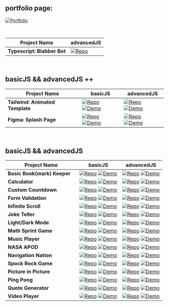## portfolio page:

[![Portfolio](https://img.shields.io/badge/Portfolio-Link-6a0dad?style=for-the-badge&logo=github)](https://shcoobz.github.io/)

<br>

| Project Name                | advancedJS                                                                                                                                        |
| --------------------------- | ------------------------------------------------------------------------------------------------------------------------------------------------- |
| **Typescript: Blabber Bot** | [![Repo](https://img.shields.io/badge/Repo-Link-007bff?style=for-the-badge&logo=github)](https://github.com/Shcoobz/advancedJS_mern_blabber-bot/) |

<br>

## basicJS && advancedJS ++

| Project Name                    | basicJS                                                                                                                                                                                                                                                                                                          | advancedJS                                                                                                                                                                                                                                                                                                            |
| ------------------------------- | ---------------------------------------------------------------------------------------------------------------------------------------------------------------------------------------------------------------------------------------------------------------------------------------------------------------- | --------------------------------------------------------------------------------------------------------------------------------------------------------------------------------------------------------------------------------------------------------------------------------------------------------------------- |
| **Tailwind: Animated Template** | [![Repo](https://img.shields.io/badge/Repo-Link-007bff?style=for-the-badge&logo=github)](https://github.com/Shcoobz/basicJS_tailwind_animated-template/) [![Demo](https://img.shields.io/badge/Demo-Link-28a745?style=for-the-badge&logo=chrome)](https://shcoobz.github.io/basicJS_tailwind_animated-template/) | [![Repo](https://img.shields.io/badge/Repo-Link-007bff?style=for-the-badge&logo=github)](https://github.com/Shcoobz/advancedJS_tailwind_animated-template) [![Demo](https://img.shields.io/badge/Demo-Link-28a745?style=for-the-badge&logo=chrome)](https://shcoobz.github.io/advancedJS_tailwind_animated-template/) |
| **Figma: Splash Page**          | [![Repo](https://img.shields.io/badge/Repo-Link-007bff?style=for-the-badge&logo=github)](https://github.com/Shcoobz/basicJS_figma_splash-page) [![Demo](https://img.shields.io/badge/Demo-Link-28a745?style=for-the-badge&logo=chrome)](https://shcoobz.github.io/basicJS_figma_splash-page/)                    | [![Repo](https://img.shields.io/badge/Repo-Link-007bff?style=for-the-badge&logo=github)](https://github.com/Shcoobz/advancedJS_figma_splash-page/) [![Demo](https://img.shields.io/badge/Demo-Link-28a745?style=for-the-badge&logo=chrome)](https://shcoobz.github.io/advancedJS_figma_splash-page/)                  |

<br>

## basicJS && advancedJS

| Project Name                             | basicJS                                                                                                                                                                                                                                                                                          | advancedJS                                                                                                                                                                                                                                                                                             |
| ---------------------------------------- | ------------------------------------------------------------------------------------------------------------------------------------------------------------------------------------------------------------------------------------------------------------------------------------------------ | ------------------------------------------------------------------------------------------------------------------------------------------------------------------------------------------------------------------------------------------------------------------------------------------------------ |
| **Basic Book(mark) Keeper** &nbsp;&nbsp; | [![Repo](https://img.shields.io/badge/Repo-Link-007bff?style=for-the-badge&logo=github)](https://github.com/Shcoobz/basicJS_bookmark-keeper) [![Demo](https://img.shields.io/badge/Demo-Link-28a745?style=for-the-badge&logo=chrome)](https://shcoobz.github.io/basicJS_bookmark-keeper/)        | [![Repo](https://img.shields.io/badge/Repo-Link-007bff?style=for-the-badge&logo=github)](https://github.com/Shcoobz/advancedJS_bookmark-keeper) [![Demo](https://img.shields.io/badge/Demo-Link-28a745?style=for-the-badge&logo=chrome)](https://shcoobz.github.io/advancedJS_bookmark-keeper/)        |
| **Calculator** &nbsp;&nbsp;              | [![Repo](https://img.shields.io/badge/Repo-Link-007bff?style=for-the-badge&logo=github)](https://github.com/Shcoobz/basicJS_calculator/) [![Demo](https://img.shields.io/badge/Demo-Link-28a745?style=for-the-badge&logo=chrome)](https://shcoobz.github.io/basicJS_calculator/)                 | [![Repo](https://img.shields.io/badge/Repo-Link-007bff?style=for-the-badge&logo=github)](https://github.com/Shcoobz/advancedJS_calculator/) [![Demo](https://img.shields.io/badge/Demo-Link-28a745?style=for-the-badge&logo=chrome)](https://shcoobz.github.io/advancedJS_calculator/)                 |
| **Custom Countdown** &nbsp;&nbsp;        | [![Repo](https://img.shields.io/badge/Repo-Link-007bff?style=for-the-badge&logo=github)](https://github.com/Shcoobz/basicJS_custom-countdown/) [![Demo](https://img.shields.io/badge/Demo-Link-28a745?style=for-the-badge&logo=chrome)](https://shcoobz.github.io/basicJS_custom-countdown/)     | [![Repo](https://img.shields.io/badge/Repo-Link-007bff?style=for-the-badge&logo=github)](https://github.com/Shcoobz/advancedJS_custom-countdown/) [![Demo](https://img.shields.io/badge/Demo-Link-28a745?style=for-the-badge&logo=chrome)](https://shcoobz.github.io/advancedJS_custom-countdown/)     |
| **Form Validation** &nbsp;&nbsp;         | [![Repo](https://img.shields.io/badge/Repo-Link-007bff?style=for-the-badge&logo=github)](https://github.com/Shcoobz/basicJS_form-validation/) [![Demo](https://img.shields.io/badge/Demo-Link-28a745?style=for-the-badge&logo=chrome)](https://shcoobz.github.io/basicJS_form-validation/)       | [![Repo](https://img.shields.io/badge/Repo-Link-007bff?style=for-the-badge&logo=github)](https://github.com/Shcoobz/advancedJS_form-validation/) [![Demo](https://img.shields.io/badge/Demo-Link-28a745?style=for-the-badge&logo=chrome)](https://shcoobz.github.io/advancedJS_form-validation/)       |
| **Infinite Scroll** &nbsp;&nbsp;         | [![Repo](https://img.shields.io/badge/Repo-Link-007bff?style=for-the-badge&logo=github)](https://github.com/Shcoobz/basicJS_infinite-scroll/) [![Demo](https://img.shields.io/badge/Demo-Link-28a745?style=for-the-badge&logo=chrome)](https://shcoobz.github.io/basicJS_infinite-scroll/)       | [![Repo](https://img.shields.io/badge/Repo-Link-007bff?style=for-the-badge&logo=github)](https://github.com/Shcoobz/advancedJS_infinite-scroll/) [![Demo](https://img.shields.io/badge/Demo-Link-28a745?style=for-the-badge&logo=chrome)](https://shcoobz.github.io/advancedJS_infinite-scroll/)       |
| **Joke Teller** &nbsp;&nbsp;             | [![Repo](https://img.shields.io/badge/Repo-Link-007bff?style=for-the-badge&logo=github)](https://github.com/Shcoobz/basicJS_joke-teller/) [![Demo](https://img.shields.io/badge/Demo-Link-28a745?style=for-the-badge&logo=chrome)](https://shcoobz.github.io/basicJS_joke-teller/)               | [![Repo](https://img.shields.io/badge/Repo-Link-007bff?style=for-the-badge&logo=github)](https://github.com/Shcoobz/advancedJS_joke-teller/) [![Demo](https://img.shields.io/badge/Demo-Link-28a745?style=for-the-badge&logo=chrome)](https://shcoobz.github.io/advancedJS_joke-teller/)               |
| **Light/Dark Mode** &nbsp;&nbsp;         | [![Repo](https://img.shields.io/badge/Repo-Link-007bff?style=for-the-badge&logo=github)](https://github.com/Shcoobz/basicJS_light-dark-mode/) [![Demo](https://img.shields.io/badge/Demo-Link-28a745?style=for-the-badge&logo=chrome)](https://shcoobz.github.io/basicJS_light-dark-mode/)       | [![Repo](https://img.shields.io/badge/Repo-Link-007bff?style=for-the-badge&logo=github)](https://github.com/Shcoobz/advancedJS_light-dark-mode/) [![Demo](https://img.shields.io/badge/Demo-Link-28a745?style=for-the-badge&logo=chrome)](https://shcoobz.github.io/advancedJS_light-dark-mode/)       |
| **Math Sprint Game** &nbsp;&nbsp;        | [![Repo](https://img.shields.io/badge/Repo-Link-007bff?style=for-the-badge&logo=github)](https://github.com/Shcoobz/basicJS_math-sprint-game/) [![Demo](https://img.shields.io/badge/Demo-Link-28a745?style=for-the-badge&logo=chrome)](https://shcoobz.github.io/basicJS_math-sprint-game/)     | [![Repo](https://img.shields.io/badge/Repo-Link-007bff?style=for-the-badge&logo=github)](https://github.com/Shcoobz/advancedJS_math-sprint-game/) [![Demo](https://img.shields.io/badge/Demo-Link-28a745?style=for-the-badge&logo=chrome)](https://shcoobz.github.io/advancedJS_math-sprint-game/)     |
| **Music Player** &nbsp;&nbsp;            | [![Repo](https://img.shields.io/badge/Repo-Link-007bff?style=for-the-badge&logo=github)](https://github.com/Shcoobz/basicJS_music-player/) [![Demo](https://img.shields.io/badge/Demo-Link-28a745?style=for-the-badge&logo=chrome)](https://shcoobz.github.io/basicJS_music-player/)             | [![Repo](https://img.shields.io/badge/Repo-Link-007bff?style=for-the-badge&logo=github)](https://github.com/Shcoobz/advancedJS_music-player/) [![Demo](https://img.shields.io/badge/Demo-Link-28a745?style=for-the-badge&logo=chrome)](https://shcoobz.github.io/advancedJS_music-player/)             |
| **NASA APOD** &nbsp;&nbsp;               | [![Repo](https://img.shields.io/badge/Repo-Link-007bff?style=for-the-badge&logo=github)](https://github.com/Shcoobz/basicJS_nasa-apod/) [![Demo](https://img.shields.io/badge/Demo-Link-28a745?style=for-the-badge&logo=chrome)](https://shcoobz.github.io/basicJS_nasa-apod/)                   | [![Repo](https://img.shields.io/badge/Repo-Link-007bff?style=for-the-badge&logo=github)](https://github.com/Shcoobz/advancedJS_nasa-apod/) [![Demo](https://img.shields.io/badge/Demo-Link-28a745?style=for-the-badge&logo=chrome)](https://shcoobz.github.io/advancedJS_nasa-apod/)                   |
| **Navigation Nation** &nbsp;&nbsp;       | [![Repo](https://img.shields.io/badge/Repo-Link-007bff?style=for-the-badge&logo=github)](https://github.com/Shcoobz/basicJS_navigation-nation/) [![Demo](https://img.shields.io/badge/Demo-Link-28a745?style=for-the-badge&logo=chrome)](https://shcoobz.github.io/basicJS_navigation-nation/)   | [![Repo](https://img.shields.io/badge/Repo-Link-007bff?style=for-the-badge&logo=github)](https://github.com/Shcoobz/advancedJS_navigation-nation/) [![Demo](https://img.shields.io/badge/Demo-Link-28a745?style=for-the-badge&logo=chrome)](https://shcoobz.github.io/advancedJS_navigation-nation/)   |
| **Spock Rock Game** &nbsp;&nbsp;         | [![Repo](https://img.shields.io/badge/Repo-Link-007bff?style=for-the-badge&logo=github)](https://github.com/Shcoobz/basicJS_spock-rock-game/) [![Demo](https://img.shields.io/badge/Demo-Link-28a745?style=for-the-badge&logo=chrome)](https://shcoobz.github.io/basicJS_spock-rock-game/)       | [![Repo](https://img.shields.io/badge/Repo-Link-007bff?style=for-the-badge&logo=github)](https://github.com/Shcoobz/advancedJS_spock-rock-game/) [![Demo](https://img.shields.io/badge/Demo-Link-28a745?style=for-the-badge&logo=chrome)](https://shcoobz.github.io/advancedJS_spock-rock-game/)       |
| **Picture in Picture** &nbsp;&nbsp;      | [![Repo](https://img.shields.io/badge/Repo-Link-007bff?style=for-the-badge&logo=github)](https://github.com/Shcoobz/basicJS_picture-in-picture/) [![Demo](https://img.shields.io/badge/Demo-Link-28a745?style=for-the-badge&logo=chrome)](https://shcoobz.github.io/basicJS_picture-in-picture/) | [![Repo](https://img.shields.io/badge/Repo-Link-007bff?style=for-the-badge&logo=github)](https://github.com/Shcoobz/advancedJS_picture-in-picture/) [![Demo](https://img.shields.io/badge/Demo-Link-28a745?style=for-the-badge&logo=chrome)](https://shcoobz.github.io/advancedJS_picture-in-picture/) |
| **Ping Pong** &nbsp;&nbsp;               | [![Repo](https://img.shields.io/badge/Repo-Link-007bff?style=for-the-badge&logo=github)](https://github.com/Shcoobz/basicJS_ping-pong/) [![Demo](https://img.shields.io/badge/Demo-Link-28a745?style=for-the-badge&logo=chrome)](https://shcoobz.github.io/basicJS_ping-pong/)                   | [![Repo](https://img.shields.io/badge/Repo-Link-007bff?style=for-the-badge&logo=github)](https://github.com/Shcoobz/advancedJS_ping-pong/) [![Demo](https://img.shields.io/badge/Demo-Link-28a745?style=for-the-badge&logo=chrome)](https://shcoobz.github.io/advancedJS_ping-pong/)                   |
| **Quote Generator** &nbsp;&nbsp;         | [![Repo](https://img.shields.io/badge/Repo-Link-007bff?style=for-the-badge&logo=github)](https://github.com/Shcoobz/basicJS_quote-generator/) [![Demo](https://img.shields.io/badge/Demo-Link-28a745?style=for-the-badge&logo=chrome)](https://shcoobz.github.io/basicJS_quote-generator/)       | [![Repo](https://img.shields.io/badge/Repo-Link-007bff?style=for-the-badge&logo=github)](https://github.com/Shcoobz/advancedJS_quote-generator/) [![Demo](https://img.shields.io/badge/Demo-Link-28a745?style=for-the-badge&logo=chrome)](https://shcoobz.github.io/advancedJS_quote-generator/)       |
| **Video Player** &nbsp;&nbsp;            | [![Repo](https://img.shields.io/badge/Repo-Link-007bff?style=for-the-badge&logo=github)](https://github.com/Shcoobz/basicJS_video-player/) [![Demo](https://img.shields.io/badge/Demo-Link-28a745?style=for-the-badge&logo=chrome)](https://shcoobz.github.io/basicJS_video-player/)             | [![Repo](https://img.shields.io/badge/Repo-Link-007bff?style=for-the-badge&logo=github)](https://github.com/Shcoobz/advancedJS_video-player/) [![Demo](https://img.shields.io/badge/Demo-Link-28a745?style=for-the-badge&logo=chrome)](https://shcoobz.github.io/advancedJS_video-player/)             |
